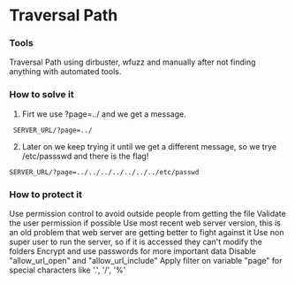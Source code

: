 # Traversal Path

### Tools
Traversal Path using dirbuster, wfuzz and manually after not finding anything with automated tools.

### How to solve it

1. Firt we use ?page=../ and we get a message.
```
 SERVER_URL/?page=../
```
2. Later on we keep trying it until we get a different message, so we trye /etc/passswd and there is the flag!
```
SERVER_URL/?page=../../../../../../../etc/passwd
```
### How to protect it
Use permission control to avoid outside people from getting the file
Validate the user permission if possible
Use most recent web server version, this is an old problem that web server are getting better to fight against it
Use non super user to run the server, so if it is accessed they can't modify the folders
Encrypt and use passwords for more important data
Disable "allow_url_open" and "allow_url_include"
Apply filter on variable "page" for special characters like '.', '/', '%'